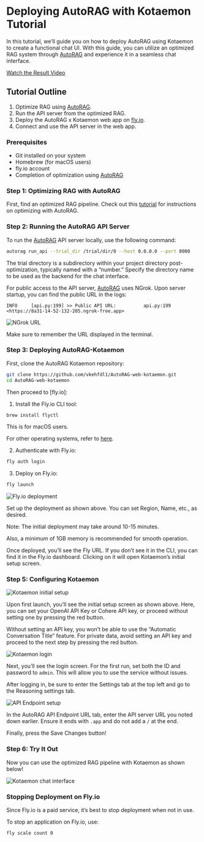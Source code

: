 # Deploying AutoRAG with Kotaemon Tutorial

In this tutorial, we’ll guide you on how to deploy AutoRAG using Kotaemon to create a functional chat UI. With this guide, you can utilize an optimized RAG system through [AutoRAG](https://github.com/Marker-Inc-Korea/AutoRAG) and experience it in a seamless chat interface.

[Watch the Result Video](https://youtu.be/skVNh0azjgs)

## Tutorial Outline

1. Optimize RAG using [AutoRAG](https://github.com/Marker-Inc-Korea/AutoRAG).
2. Run the API server from the optimized RAG.
3. Deploy the AutoRAG x Kotaemon web app on [fly.io](fly.io).
4. Connect and use the API server in the web app.

### Prerequisites

- Git installed on your system
- Homebrew (for macOS users)
- fly.io account
- Completion of optimization using [AutoRAG](https://github.com/Marker-Inc-Korea/AutoRAG)

### Step 1: Optimizing RAG with AutoRAG

First, find an optimized RAG pipeline.
Check out this [tutorial](https://docs.auto-rag.com/tutorial.html) for instructions on optimizing with AutoRAG.

### Step 2: Running the AutoRAG API Server

To run the [AutoRAG](https://github.com/Marker-Inc-Korea/AutoRAG) API server locally, use the following command:

```bash
autorag run_api --trial_dir /trial/dir/0 --host 0.0.0.0 --port 8000
```

The trial directory is a subdirectory within your project directory post-optimization, typically named with a “number.” Specify the directory name to be used as the backend for the chat interface.

For public access to the API server, [AutoRAG](https://github.com/Marker-Inc-Korea/AutoRAG) uses NGrok. Upon server startup, you can find the public URL in the logs:

```
INFO     [api.py:199] >> Public API URL:          api.py:199
<https://8a31-14-52-132-205.ngrok-free.app>
```

![NGrok URL](https://velog.velcdn.com/images/autorag/post/947c4f3b-6d49-4bba-924c-75a844bb0499/image.png)

Make sure to remember the URL displayed in the terminal.

### Step 3: Deploying AutoRAG-Kotaemon

First, clone the AutoRAG Kotaemon repository:

```bash
git clone https://github.com/vkehfdl1/AutoRAG-web-kotaemon.git
cd AutoRAG-web-kotaemon
```

Then proceed to [fly.io]:

1. Install the Fly.io CLI tool:

```bash
brew install flyctl
```

This is for macOS users.

For other operating systems, refer to [here](https://fly.io/docs/flyctl/install/).

2. Authenticate with Fly.io:

```bash
fly auth login
```

3. Deploy on Fly.io:

```bash
fly launch
```

![Fly.io deployment](https://velog.velcdn.com/images/autorag/post/e2d53990-9551-4ef3-958b-091812a39a11/image.png)

Set up the deployment as shown above. You can set Region, Name, etc., as desired.

Note: The initial deployment may take around 10-15 minutes.

Also, a minimum of 1GB memory is recommended for smooth operation.

Once deployed, you’ll see the Fly URL. If you don’t see it in the CLI, you can find it in the Fly.io dashboard. Clicking on it will open Kotaemon’s initial setup screen.

### Step 5: Configuring Kotaemon

![Kotaemon initial setup](https://velog.velcdn.com/images/autorag/post/58fef8fe-ac9a-4647-ac08-2cd55e30197a/image.png)

Upon first launch, you’ll see the initial setup screen as shown above. Here, you can set your OpenAI API Key or Cohere API key, or proceed without setting one by pressing the red button.

Without setting an API key, you won’t be able to use the “Automatic Conversation Title” feature. For private data, avoid setting an API key and proceed to the next step by pressing the red button.

![Kotaemon login](https://velog.velcdn.com/images/autorag/post/988560f0-ea88-4110-9d7f-997133142cab/image.png)

Next, you’ll see the login screen. For the first run, set both the ID and password to `admin`. This will allow you to use the service without issues.

After logging in, be sure to enter the Settings tab at the top left and go to the Reasoning settings tab.

![API Endpoint setup](https://velog.velcdn.com/images/autorag/post/7d10f7cb-bc71-4409-92e0-33882bc2a64a/image.png)

In the AutoRAG API Endpoint URL tab, enter the API server URL you noted down earlier. Ensure it ends with `.app` and do not add a `/` at the end.

Finally, press the Save Changes button!

### Step 6: Try It Out

Now you can use the optimized RAG pipeline with Kotaemon as shown below!

![Kotaemon chat interface](https://velog.velcdn.com/images/autorag/post/19f851d1-ed51-46ac-94a2-bc3983c35f88/image.png)

### Stopping Deployment on Fly.io

Since Fly.io is a paid service, it’s best to stop deployment when not in use.

To stop an application on Fly.io, use:

```
fly scale count 0
```
